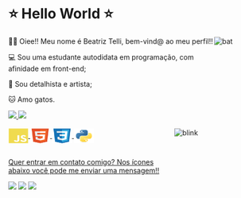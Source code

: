   <div>
  <h1 title_color="color:#B3153E;">⭐ Hello World ⭐
  </h1> <img align="right" alt="bat" width="90" height="90" src="https://i.pinimg.com/originals/a9/5d/58/a95d5899073731ba54f72607d3d60791.gif">
  <p>🧛‍♀‍ Oiee!! Meu nome é Beatriz Telli, bem-vind@ ao meu perfil!!</p>
  <p>💻 Sou uma estudante autodidata em programação, com afinidade em front-end;</p>
  <p>🎨 Sou detalhista e artista;</p>
  <p>🐱 Amo gatos.</p>
 
  <a href="https://github.com/beatrizte">
  <img height="180em" src="https://github-readme-stats.vercel.app/api?username=beatrizte&show_icons=true&theme=radical&include_all_commits=true&count_private=true"/>
  <img height="180em" src="https://github-readme-stats.vercel.app/api/top-langs/?username=beatrizte&layout=compact&langs_count=7&theme=radical"/>
</div>
<div style="display: inline_block"><br>
  <img align="center" alt="Js" height="30" width="40" src="https://raw.githubusercontent.com/devicons/devicon/master/icons/javascript/javascript-plain.svg">
  <img align="center" alt="HTML" height="30" width="40" src="https://raw.githubusercontent.com/devicons/devicon/master/icons/html5/html5-original.svg">
  <img align="center" alt="CSS" height="30" width="40" src="https://raw.githubusercontent.com/devicons/devicon/master/icons/css3/css3-original.svg">
  <img align="center" alt="Python" height="30" width="40" src="https://raw.githubusercontent.com/devicons/devicon/master/icons/python/python-original.svg">
    <img align="right" alt="blink" width="170" height="170" src="https://i.postimg.cc/HxQDfH1w/euzinha.gif">
</div>
  
  ##
  <p> Quer entrar em contato comigo? Nos ícones abaixo você pode me enviar uma mensagem!! </p>
<div> 
  <a href="https://www.instagram.com/andromeda.will.kill.us/" target="_blank"><img src="https://img.shields.io/badge/-Instagram-%23E4405F?style=for-the-badge&logo=instagram&logoColor=white" target="_blank"></a>
  <a href = "mailto:biatelli99@gmail.com"><img src="https://img.shields.io/badge/-Gmail-%23333?style=for-the-badge&logo=gmail&logoColor=white" target="_blank"></a>
  <a href="https://www.linkedin.com/in/beatriz-telli-5844b8173/" target="_blank"><img src="https://img.shields.io/badge/-LinkedIn-%230077B5?style=for-the-badge&logo=linkedin&logoColor=white" target="_blank"></a> 
 
</div>

